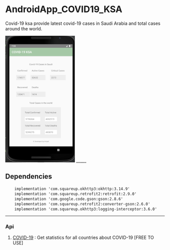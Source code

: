 # AndroidApp_COVID19_KSA

Covid-19 ksa provide latest covid-19 cases in Saudi Arabia and total cases around the world.


<img src="covid_app.png" width="220" height="400" />
_____

## Dependencies

```
    implementation 'com.squareup.okhttp3:okhttp:3.14.9'
    implementation 'com.squareup.retrofit2:retrofit:2.9.0'
    implementation 'com.google.code.gson:gson:2.8.6'
    implementation 'com.squareup.retrofit2:converter-gson:2.6.0'
    implementation 'com.squareup.okhttp3:logging-interceptor:3.6.0'
```

_____

### Api 

1. [COVID-19](https://rapidapi.com/api-sports/api/covid-193) : Get statistics for all countries about COVID-19 [FREE TO USE]




